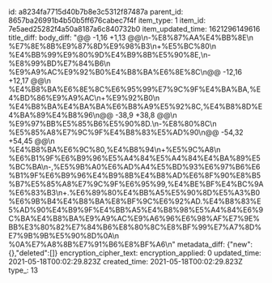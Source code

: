id: a8234fa7715d40b7b8e3c5312f87487a
parent_id: 8657ba26991b4b50b5ff676cabec7f4f
item_type: 1
item_id: 7e5aed25282f4a50a8187a6c840732b0
item_updated_time: 1621296149616
title_diff: 
body_diff: "@@ -1,16 +1,13 @@\\n-%E8%87%AA%E4%BB%8E\\n %E7%8E%8B%E9%87%8D%E9%98%B3\\n+%E5%BC%80\\n %E4%BB%99%E9%80%9D%E4%B9%8B%E5%90%8E,\\n-%E8%99%BD%E7%84%B6\\n %E9%A9%AC%E9%92%B0%E4%B8%BA%E6%8E%8C\\n@@ -12,16 +12,17 @@\\n %E4%B8%BA%E6%8E%8C%E6%95%99%E7%9C%9F%E4%BA%BA,%E4%BD%86%E9%A9%AC\\n+%E9%92%B0\\n %E4%B8%BA%E4%BA%BA%E6%B8%A9%E5%92%8C,%E4%B8%8D%E4%BA%89%E4%B8%96\\n@@ -38,9 +38,8 @@\\n %E9%97%BB%E5%85%B6%E5%90%8D.\\n-%E8%80%8C\\n %E5%85%A8%E7%9C%9F%E4%B8%83%E5%AD%90\\n@@ -54,32 +54,45 @@\\n %E4%B8%BA%E6%9C%80,%E4%B8%94\\n+%E5%9C%A8\\n %E6%B1%9F%E6%B9%96%E5%A4%84%E5%A4%84%E4%BA%89%E5%BC%BA\\n-,%E5%9B%A0%E6%AD%A4%E5%BD%93%E6%97%B6%E6%B1%9F%E6%B9%96%E4%B9%8B%E4%B8%AD%E6%8F%90%E8%B5%B7%E5%85%A8%E7%9C%9F%E6%95%99,%E4%BE%BF%E4%BC%9A%E6%83%B3\\n+.%E6%89%80%E4%BB%A5%E5%90%8D%E5%A3%B0%E6%9B%B4%E4%B8%BA%E8%BF%9C%E6%92%AD.%E4%B8%83%E5%AD%90%E4%B9%9F%E4%BB%A5%E4%B8%98%E5%A4%84%E6%9C%BA%E4%B8%BA%E9%A9%AC%E9%A6%96%E6%98%AF%E7%9E%BB%E3%80%82%E7%84%B6%E8%80%8C%E8%BF%99%E7%A7%8D%E7%9B%9B%E5%90%8D%0A\\n %0A%E7%A8%8B%E7%91%B6%E8%BF%A6\\n"
metadata_diff: {"new":{},"deleted":[]}
encryption_cipher_text: 
encryption_applied: 0
updated_time: 2021-05-18T00:02:29.823Z
created_time: 2021-05-18T00:02:29.823Z
type_: 13